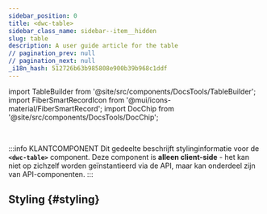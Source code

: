```yaml
---
sidebar_position: 0
title: <dwc-table>
sidebar_class_name: sidebar--item__hidden
slug: table
description: A user guide article for the table
// pagination_prev: null
// pagination_next: null
_i18n_hash: 512726b63b985808e900b39b968c1ddf
---
```

import TableBuilder from '@site/src/components/DocsTools/TableBuilder';
import FiberSmartRecordIcon from '@mui/icons-material/FiberSmartRecord';
import DocChip from '@site/src/components/DocsTools/DocChip';

<DocChip chip='shadow' />

<br />

:::info KLANTCOMPONENT
Dit gedeelte beschrijft stylinginformatie voor de **`<dwc-table>`** component. Deze component is **alleen client-side** - het kan niet op zichzelf worden geïnstantieerd via de API, maar kan onderdeel zijn van API-componenten.
:::

## Styling {#styling}

<TableBuilder name="dwc-table" clientComponent />
